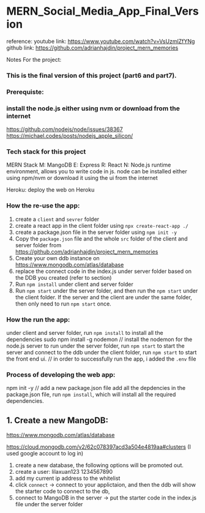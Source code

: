 # MERN_Social_Media_App_Final_Version

reference: 
youtube link: https://www.youtube.com/watch?v=VsUzmlZfYNg
github link: https://github.com/adrianhajdin/project_mern_memories

Notes For the project: 
### This is the final version of this project (part6 and part7). 


### Prerequiste:
### install the node.js either using nvm or download from the internet
https://github.com/nodejs/node/issues/38367
https://michael.codes/posts/nodejs_apple_silicon/

### Tech stack for this project
MERN Stack
M: MangoDB
E: Express
R: React
N: Node.js runtime environment, allows you to write code in js. node can be installed either using npm/nvm or download it using the ui from the internet

Heroku: deploy the web on Heroku

### How the re-use the app:
1. create a `client` and `sevrer` folder 
2. create a react app in the client folder using `npx create-react-app ./` 
3. create a package.json file in the server folder using `npm init -y`
4. Copy the `package.json` file and the whole `src` folder of the client and server folder from https://github.com/adrianhajdin/project_mern_memories
5. Create your own ddb instance on https://www.mongodb.com/atlas/database
6. replace the connect code in the index.js under server folder based on the DDB you created (refer to section)
7. Run `npm install` under client and server folder
8. Run `npm start` under the server folder, and then run the `npm start` under the client folder. If the server and the client are under the same folder, then only need to run `npm start` once.  



### How the run the app:
under client and server folder, run `npm install` to install all the dependencies
sudo npm install -g nodemon // install the nodemon for the node.js server to run
under the server folder, run `npm start` to start the server and connect to the ddb
under the client folder, run `npm start` to start the front end ui. // in order to successfully run the app, i added the `.env` file


### Process of developing the web app: 
npm init -y // add a new package.json file
add all the depdencies in the package.json file, run `npm install`, which will install all the required dependencies.

## 1. Create a new MangoDB:
https://www.mongodb.com/atlas/database

https://cloud.mongodb.com/v2/62c078397acd3a504e4819aa#clusters (I used google account to log in)
 1. create a new database, the following options will be promoted out. 
 2. create a user: lilaxuan123 1234567890
 3. add my current ip address to the whitelist
 4. click `connect` -> connect to your applictaion, and then the ddb will show the starter code to connect to the db, 
 5. connect to MangoDB in the server -> put the starter code in the index.js file under the server folder
